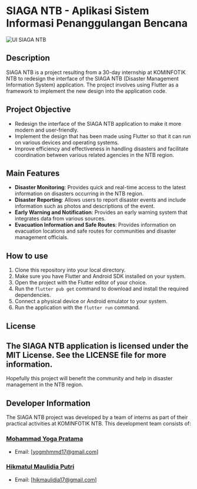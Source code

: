 # SIAGA NTB - Aplikasi Sistem Informasi Penanggulangan Bencana

![UI SIAGA NTB](https://github.com/mpratama17/siaga-ntb/blob/main/Post%201080x1350.png)

## Description

SIAGA NTB is a project resulting from a 30-day internship at KOMINFOTIK NTB to redesign the interface of the SIAGA NTB (Disaster Management Information System) application. The project involves using Flutter as a framework to implement the new design into the application code.

## Project Objective

- Redesign the interface of the SIAGA NTB application to make it more modern and user-friendly.
- Implement the design that has been made using Flutter so that it can run on various devices and operating systems.
- Improve efficiency and effectiveness in handling disasters and facilitate coordination between various related agencies in the NTB region.

## Main Features
- **Disaster Monitoring**: Provides quick and real-time access to the latest information on disasters occurring in the NTB region.
- **Disaster Reporting**: Allows users to report disaster events and include information such as photos and descriptions of the event.
- **Early Warning and Notification**: Provides an early warning system that integrates data from various sources.
- **Evacuation Information and Safe Routes**: Provides information on evacuation locations and safe routes for communities and disaster management officials.

## How to use
1. Clone this repository into your local directory.
2. Make sure you have Flutter and Android SDK installed on your system.
3. Open the project with the Flutter editor of your choice.
4. Run the `flutter pub get` command to download and install the required dependencies.
5. Connect a physical device or Android emulator to your system.
6. Run the application with the `flutter run` command.


## License
The SIAGA NTB application is licensed under the MIT License. See the LICENSE file for more information.
---
Hopefully this project will benefit the community and help in disaster management in the NTB region.


## Developer Information
The SIAGA NTB project was developed by a team of interns as part of their practical activities at KOMINFOTIK NTB. This development team consists of:

### [Mohammad Yoga Pratama](githu)
- Email: [yogmhmmd17@gmail.com]

### [Hikmatul Maulidia Putri]([link_github_pengembang2](https://github.com/hikmah1))
- Email: [hikmaulidia17@gmail.com]
